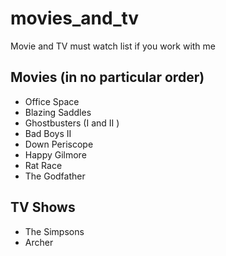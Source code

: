 # movies_and_tv
Movie and TV must watch list if you work with me

## Movies (in no particular order)
  * Office Space
  * Blazing Saddles
  * Ghostbusters (I and II )
  * Bad Boys II
  * Down Periscope
  * Happy Gilmore
  * Rat Race
  * The Godfather

## TV Shows
  * The Simpsons
  * Archer
